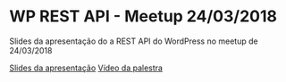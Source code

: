 # WP REST API - Meetup 24/03/2018
Slides da apresentação do a REST API do WordPress no meetup de 24/03/2018

[Slides da apresentação](https://goo.gl/nYEj5W)
[Vídeo da palestra](https://goo.gl/N7ahzd)
